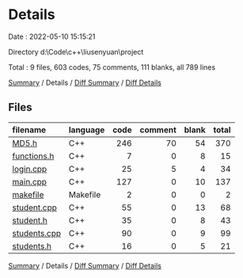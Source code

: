 # Details

Date : 2022-05-10 15:15:21

Directory d:\Code\c++\liusenyuan\project

Total : 9 files,  603 codes, 75 comments, 111 blanks, all 789 lines

[Summary](results.md) / Details / [Diff Summary](diff.md) / [Diff Details](diff-details.md)

## Files
| filename | language | code | comment | blank | total |
| :--- | :--- | ---: | ---: | ---: | ---: |
| [MD5.h](/MD5.h) | C++ | 246 | 70 | 54 | 370 |
| [functions.h](/functions.h) | C++ | 7 | 0 | 8 | 15 |
| [login.cpp](/login.cpp) | C++ | 25 | 5 | 4 | 34 |
| [main.cpp](/main.cpp) | C++ | 127 | 0 | 10 | 137 |
| [makefile](/makefile) | Makefile | 2 | 0 | 0 | 2 |
| [student.cpp](/student.cpp) | C++ | 55 | 0 | 13 | 68 |
| [student.h](/student.h) | C++ | 35 | 0 | 8 | 43 |
| [students.cpp](/students.cpp) | C++ | 90 | 0 | 9 | 99 |
| [students.h](/students.h) | C++ | 16 | 0 | 5 | 21 |

[Summary](results.md) / Details / [Diff Summary](diff.md) / [Diff Details](diff-details.md)